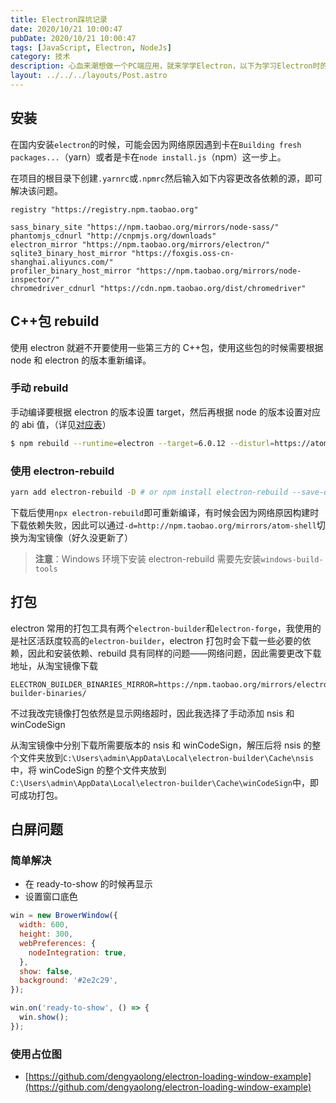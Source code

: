```yaml
---
title: Electron踩坑记录
date: 2020/10/21 10:00:47
pubDate: 2020/10/21 10:00:47
tags: [JavaScript, Electron, NodeJs]
category: 技术
description: 心血来潮想做一个PC端应用，就来学学Electron，以下为学习Electron时的踩坑记录。
layout: ../../../layouts/Post.astro
---
```


## 安装

在国内安装`electron`的时候，可能会因为网络原因遇到卡在`Building fresh packages...`（yarn）或者是卡在`node install.js`（npm）这一步上。

在项目的根目录下创建`.yarnrc`或`.npmrc`然后输入如下内容更改各依赖的源，即可解决该问题。

```
registry "https://registry.npm.taobao.org"

sass_binary_site "https://npm.taobao.org/mirrors/node-sass/"
phantomjs_cdnurl "http://cnpmjs.org/downloads"
electron_mirror "https://npm.taobao.org/mirrors/electron/"
sqlite3_binary_host_mirror "https://foxgis.oss-cn-shanghai.aliyuncs.com/"
profiler_binary_host_mirror "https://npm.taobao.org/mirrors/node-inspector/"
chromedriver_cdnurl "https://cdn.npm.taobao.org/dist/chromedriver"
```

## C++包 rebuild

使用 electron 就避不开要使用一些第三方的 C++包，使用这些包的时候需要根据 node 和 electron 的版本重新编译。

### 手动 rebuild

手动编译要根据 electron 的版本设置 target，然后再根据 node 的版本设置对应的 abi 值，（详见[对应表](https://github.com/mapbox/node-pre-gyp/blob/master/lib/util/abi_crosswalk.json)）

```bash
$ npm rebuild --runtime=electron --target=6.0.12 --disturl=https://atom.io/download/atom-shell --abi=72
```

### 使用 electron-rebuild

```bash
yarn add electron-rebuild -D # or npm install electron-rebuild --save-dev
```

下载后使用`npx electron-rebuild`即可重新编译，有时候会因为网络原因构建时下载依赖失败，因此可以通过`-d=http://npm.taobao.org/mirrors/atom-shell`切换为淘宝镜像（好久没更新了）

> **注意**：Windows 环境下安装 electron-rebuild 需要先安装`windows-build-tools`

## 打包

electron 常用的打包工具有两个`electron-builder`和`electron-forge`，我使用的是社区活跃度较高的`electron-builder`，electron 打包时会下载一些必要的依赖，因此和安装依赖、rebuild 具有同样的问题——网络问题，因此需要更改下载地址，从淘宝镜像下载

```
ELECTRON_BUILDER_BINARIES_MIRROR=https://npm.taobao.org/mirrors/electron-builder-binaries/
```

不过我改完镜像打包依然是显示网络超时，因此我选择了手动添加 nsis 和 winCodeSign

从淘宝镜像中分别下载所需要版本的 nsis 和 winCodeSign，解压后将 nsis 的整个文件夹放到`C:\Users\admin\AppData\Local\electron-builder\Cache\nsis`中，将 winCodeSign 的整个文件夹放到`C:\Users\admin\AppData\Local\electron-builder\Cache\winCodeSign`中，即可成功打包。

## 白屏问题

### 简单解决

- 在 ready-to-show 的时候再显示
- 设置窗口底色

```js
win = new BrowerWindow({
  width: 600,
  height: 300,
  webPreferences: {
    nodeIntegration: true,
  },
  show: false,
  background: '#2e2c29',
});

win.on('ready-to-show', () => {
  win.show();
});
```

### 使用占位图

- [https://github.com/dengyaolong/electron-loading-window-example](https://github.com/dengyaolong/electron-loading-window-example)
